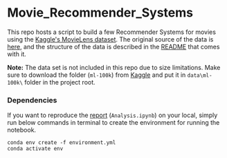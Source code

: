 # Movie_Recommender_Systems
This repo hosts a script to build a few Recommender Systems for movies using the [Kaggle's MovieLens dataset](https://www.kaggle.com/datasets/prajitdatta/movielens-100k-dataset). The original source of the data is [here](https://grouplens.org/datasets/movielens/), and the structure of the data is described in the [README](http://files.grouplens.org/datasets/movielens/ml-latest-small-README.html) that comes with it.

**Note:** The data set is not included in this repo due to size limitations. Make sure to download the folder (`ml-100k`) from [Kaggle](https://www.kaggle.com/datasets/prajitdatta/movielens-100k-dataset) and put it in `data\ml-100k\` folder in the project root.

### Dependencies

If you want to reproduce the [report](https://github.com/arashshams/Movie_Recommender_Systems/blob/master/Analysis.ipynb) (`Analysis.ipynb`) on your local, simply run below commands in terminal to create the environment for running the notebook.

```
conda env create -f environment.yml
conda activate env
```
